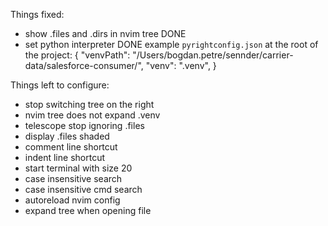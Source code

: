 Things fixed:
- show .files and .dirs in nvim tree DONE
- set python interpreter DONE
example `pyrightconfig.json` at the root of the project:
{
    "venvPath": "/Users/bogdan.petre/sennder/carrier-data/salesforce-consumer/",
    "venv": ".venv",
}


Things left to configure:
- stop switching tree on the right
- nvim tree does not expand .venv
- telescope stop ignoring .files
- display .files shaded
- comment line shortcut
- indent line shortcut
- start terminal with size 20
- case insensitive search 
- case insensitive cmd search
- autoreload nvim config
- expand tree when opening file
